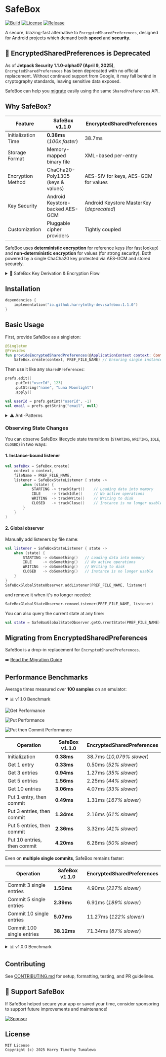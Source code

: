 # SafeBox

[![Build](https://img.shields.io/github/actions/workflow/status/harrytmthy-dev/safebox/ci.yml?branch=main&label=build&logo=githubactions&logoColor=white&style=flat-square)](https://github.com/harrytmthy-dev/safebox/actions)
[![License](https://img.shields.io/github/license/harrytmthy-dev/safebox?label=license&color=blue&style=flat-square)](https://github.com/harrytmthy-dev/safebox/blob/main/LICENSE)
[![Release](https://img.shields.io/github/v/release/harrytmthy-dev/safebox?include_prereleases&label=release&color=orange&style=flat-square)](https://github.com/harrytmthy-dev/safebox/releases)

A secure, blazing-fast alternative to `EncryptedSharedPreferences`, designed for Android projects which demand both **speed** and **security**.

## 🚨 EncryptedSharedPreferences is Deprecated
As of **Jetpack Security 1.1.0-alpha07 (April 9, 2025)**, `EncryptedSharedPreferences` has been deprecated with no official replacement. Without continued support from Google, it may fall behind in cryptography standards, leaving sensitive data exposed.

SafeBox can help you [migrate](docs/MIGRATION.md) easily using the same `SharedPreferences` API.

## Why SafeBox?

| Feature             | SafeBox v1.1.0                    | EncryptedSharedPreferences                |
|---------------------|-----------------------------------|-------------------------------------------|
| Initialization Time | **0.38ms** (*100x faster*)        | 38.7ms                                    |
| Storage Format      | Memory-mapped binary file         | XML-based per-entry                       |
| Encryption Method   | ChaCha20-Poly1305 (keys & values) | AES-SIV for keys, AES-GCM for values      |
| Key Security        | Android Keystore-backed AES-GCM   | Android Keystore MasterKey (*deprecated*) |
| Customization       | Pluggable cipher providers        | Tightly coupled                           |

SafeBox uses **deterministic encryption** for reference keys (for fast lookup) and **non-deterministic encryption** for values (for strong security). Both powered by a single ChaCha20 key protected via AES-GCM and stored securely.

<details>

<summary>🔑 SafeBox Key Derivation & Encryption Flow</summary>

```
 [Android Keystore-backed AES-GCM Key]
                  ↓
       [ChaCha20-Poly1305 Key]
              ↙       ↘
    Reference Keys    Entry Values
(deterministic IV)    (randomized IV)
```

Compared to EncryptedSharedPreferences:

```
[Android Keystore MasterKey (deprecated)]
           ↙             ↘
    [AES-SIV Key]    [AES-GCM Key]
         ↓                 ↓
   Reference Keys     Entry Values

```

</details>

## Installation

```kotlin
dependencies {
    implementation("io.github.harrytmthy-dev:safebox:1.1.0")
}
```

## Basic Usage

First, provide SafeBox as a singleton:

```kotlin
@Singleton
@Provides
fun provideEncryptedSharedPreferences(@ApplicationContext context: Context): SharedPreferences =
    SafeBox.create(context, PREF_FILE_NAME) // Ensuring single instance per file
```

Then use it like any `SharedPreferences`:

```kotlin
prefs.edit()
    .putInt("userId", 123)
    .putString("name", "Luna Moonlight")
    .apply()

val userId = prefs.getInt("userId", -1)
val email = prefs.getString("email", null)
```

<details>

<summary>⚠️ Anti-Patterns</summary>

#### ❌ Do NOT create multiple SafeBox instances with the same file name before closing the previous one

```kotlin
fun saveUsername(value: String) {
    SafeBox.create(context, PREF_FILE_NAME)
        .edit { putString("username", value) } // ❌ New instance per function call
}
```

This may cause FileChannel conflicts, memory leaks, or stale reads across instances.

---

#### ⚠️ Avoid scoping SafeBox to short-lived components

```kotlin
@Module
@InstallIn(ViewModelComponent::class) // ⚠️ New instance per ViewModel
object SomeModule {
    
    @Provides
    fun provideSafeBox(@ApplicationContext context: Context): SafeBox =
        SafeBox.create(context, PREF_FILE_NAME)
}

class HomeViewModel @Inject constructor(private val safeBox: SafeBox) : ViewModel() {

    override fun onCleared() {
        safeBox.closeWhenIdle() // Technically safe, but why re-create SafeBox for every ViewModel?
    }
}
```

</details>

### Observing State Changes

You can observe SafeBox lifecycle state transitions (`STARTING`, `WRITING`, `IDLE`, `CLOSED`) in two ways:

#### 1. Instance-bound listener

```kotlin
val safeBox = SafeBox.create(
    context = context,
    fileName = PREF_FILE_NAME,
    listener = SafeBoxStateListener { state ->
        when (state) {
            STARTING -> trackStart()    // Loading data into memory
            IDLE     -> trackIdle()     // No active operations
            WRITING  -> trackWrite()    // Writing to disk
            CLOSED   -> trackClose()    // Instance is no longer usable
        }
    }
)
```

#### 2. Global observer

Manually add listeners by file name:

```kotlin
val listener = SafeBoxStateListener { state ->
    when (state) {
        STARTING -> doSomething()   // Loading data into memory
        IDLE     -> doSomething()   // No active operations
        WRITING  -> doSomething()   // Writing to disk
        CLOSED   -> doSomething()   // Instance is no longer usable
    }
}
SafeBoxGlobalStateObserver.addListener(PREF_FILE_NAME, listener)
```

and remove it when it's no longer needed:

```kotlin
SafeBoxGlobalStateObserver.removeListener(PREF_FILE_NAME, listener)
```

You can also query the current state at any time:

```kotlin
val state = SafeBoxGlobalStateObserver.getCurrentState(PREF_FILE_NAME)
```

## Migrating from EncryptedSharedPreferences

SafeBox is a drop-in replacement for `EncryptedSharedPreferences`.

➡️ [Read the Migration Guide](docs/MIGRATION.md)

## Performance Benchmarks

Average times measured over **100 samples** on an emulator:

<details open>

<summary>📊 v1.1.0 Benchmark</summary>

![Get Performance](docs/charts/v1_1_get_performance_chart.png)

![Put Performance](docs/charts/v1_1_put_performance_chart.png)

![Put then Commit Performance](docs/charts/v1_1_put_and_commit_performance_chart.png)

| Operation                   | SafeBox v1.1.0 | EncryptedSharedPreferences |
|-----------------------------|----------------|----------------------------|
| Initialization              | **0.38ms**     | 38.7ms (*10,079% slower*)  |
| Get 1 entry                 | **0.33ms**     | 0.50ms (*52% slower*)      |
| Get 3 entries               | **0.94ms**     | 1.27ms (*35% slower*)      |
| Get 5 entries               | **1.56ms**     | 2.25ms (*44% slower*)      |
| Get 10 entries              | **3.06ms**     | 4.07ms (*33% slower*)      |
| Put 1 entry, then commit    | **0.49ms**     | 1.31ms (*167% slower*)     |
| Put 3 entries, then commit  | **1.34ms**     | 2.16ms (*61% slower*)      |
| Put 5 entries, then commit  | **2.36ms**     | 3.32ms (*41% slower*)      |
| Put 10 entries, then commit | **4.20ms**     | 6.28ms (*50% slower*)      |

Even on **multiple single commits**, SafeBox remains faster:

| Operation                    | SafeBox v1.1.0 | EncryptedSharedPreferences |
|------------------------------|----------------|----------------------------|
| Commit 3 single entries      | **1.50ms**     | 4.90ms (*227% slower*)     |
| Commit 5 single entries      | **2.39ms**     | 6.91ms (*189% slower*)     |
| Commit 10 single entries     | **5.07ms**     | 11.27ms (*122% slower*)    |
| Commit 100 single entries    | **38.12ms**    | 71.34ms (*87% slower*)     |

</details>

<details>

<summary>📊 v1.0.0 Benchmark</summary>

![Get Performance](docs/charts/read_performance_chart.png)

![Put Performance](docs/charts/write_performance_chart.png)

![Put then Commit Performance](docs/charts/write_commit_performance_chart.png)

| Operation                   | SafeBox v1.0.0 | EncryptedSharedPreferences |
|-----------------------------|----------------|----------------------------|
| Get 1 entry                 | **0.39ms**     | 0.50ms (*28% slower*)      |
| Get 3 entries               | **0.94ms**     | 1.27ms (*35% slower*)      |
| Get 5 entries               | **1.37ms**     | 2.25ms (*64% slower*)      |
| Get 10 entries              | **3.29ms**     | 4.07ms (*24% slower*)      |
| Put 1 entry, then commit    | **0.55ms**     | 1.31ms (*138% slower*)     |
| Put 3 entries, then commit  | **1.25ms**     | 2.16ms (*73% slower*)      |
| Put 5 entries, then commit  | **2.33ms**     | 3.32ms (*42% slower*)      |
| Put 10 entries, then commit | **4.73ms**     | 6.28ms (*33% slower*)      |

Even on **multiple single commits**, SafeBox remains faster:

| Operation                    | SafeBox v1.0.0 | EncryptedSharedPreferences |
|------------------------------|----------------|----------------------------|
| Commit 3 single entries      | **1.94ms**     | 4.90ms (*152% slower*)     |
| Commit 5 single entries      | **2.84ms**     | 6.91ms (*143% slower*)     |
| Commit 10 single entries     | **5.47ms**     | 11.27ms (*106% slower*)    |
| Commit 100 single entries    | **33.19ms**    | 71.34ms (*115% slower*)    |

</details>

## Contributing

See [CONTRIBUTING.md](CONTRIBUTING.md) for setup, formatting, testing, and PR guidelines.

## 💖 Support SafeBox

If SafeBox helped secure your app or saved your time, consider sponsoring to support future improvements and maintenance!

[![Sponsor](https://img.shields.io/badge/sponsor-%F0%9F%92%96-blueviolet?style=flat-square)](https://github.com/sponsors/harrytmthy-dev)

## License

```
MIT License
Copyright (c) 2025 Harry Timothy Tumalewa
```